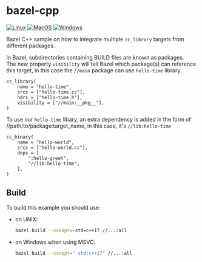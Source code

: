 # bazel-cpp
[![Linux](https://github.com/Mizux/bazel-cpp/actions/workflows/linux.yml/badge.svg)](https://github.com/Mizux/bazel-cpp/actions/workflows/linux.yml)
[![MacOS](https://github.com/Mizux/bazel-cpp/actions/workflows/macos.yml/badge.svg)](https://github.com/Mizux/bazel-cpp/actions/workflows/macos.yml)
[![Windows](https://github.com/Mizux/bazel-cpp/actions/workflows/windows.yml/badge.svg)](https://github.com/Mizux/bazel-cpp/actions/workflows/windows.yml)

Bazel C++ sample on how to integrate multiple ```cc_library``` targets from different packages.

In Bazel, subdirectories containing BUILD files are known as packages.<br>
The new property ```visibility``` will tell Bazel which package(s) can reference this target, in this case the ```//main``` package can use ```hello-time``` library. 

```bazel
cc_library(
    name = "hello-time",
    srcs = ["hello-time.cc"],
    hdrs = ["hello-time.h"],
    visibility = ["//main:__pkg__"],
)
```

To use our ```hello-time``` libary, an extra dependency is added in the form of //path/to/package:target_name, in this case, it's ```//lib:hello-time```

```bazel
cc_binary(
    name = "hello-world",
    srcs = ["hello-world.cc"],
    deps = [
        ":hello-greet",
        "//lib:hello-time",
    ],
)
```

## Build
To build this example you should use:

* on UNIX:
  ```sh
  bazel build --cxxopt=-std=c++17 //...:all
  ```

* on Windows when using MSVC:
  ```sh
  bazel build --cxxopt="-std:c++17" //...:all
  ```
